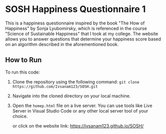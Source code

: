 # SOSH Happiness Questionnaire 1
This is a happiness questionnaire inspired by the book "The How of Happiness" by Sonja Lyubomirsky, which is referenced in the course "Science of Sustainable Happiness" that I took at my college. The website allows you to answer questions that determine your happiness score based on an algorithm described in the aforementioned book.

 ## How to Run

  To run this code:

  1. Clone the repository using the following command: `git clone https://github.com/Ivsanam123/SOSH.git`

  2. Navigate into the cloned directory on your local machine.

  3. Open the `homep.html` file on a live server. You can use tools like Live Server in Visual Studio Code or any other local server tool of your choice.

     or click on the website link: https://ivsanam123.github.io/SOSH/ 
